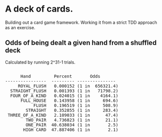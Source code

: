 # A deck of cards.

Building out a card game framework. Working it from a strict TDD approach as an exercise.

## Odds of being dealt a given hand from a shuffled deck

Calculated by running 2^31-1 trials.

<pre>       
      Hand         Percent       Odds
----------------  --------- ---------------
     ROYAL_FLUSH   0.000152 (1 in  656321.4)
  STRAIGHT_FLUSH   0.001393 (1 in   71798.2)
  FOUR_OF_A_KIND   0.024015 (1 in    4164.1)
      FULL_HOUSE   0.143958 (1 in     694.6)
           FLUSH   0.196519 (1 in     508.9)
        STRAIGHT   0.352855 (1 in     283.4)
 THREE_OF_A_KIND   2.109033 (1 in      47.4)
        TWO_PAIR   4.736823 (1 in      21.1)
        ONE_PAIR  40.638034 (1 in       2.5)
       HIGH_CARD  47.887406 (1 in       2.1)
</pre>
